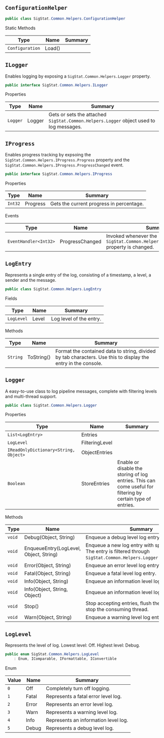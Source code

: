 ## `ConfigurationHelper`

```csharp
public class SigStat.Common.Helpers.ConfigurationHelper

```

Static Methods

| Type | Name | Summary | 
| --- | --- | --- | 
| `Configuration` | Load() |  | 


## `ILogger`

Enables logging by exposing a `SigStat.Common.Helpers.Logger` property.
```csharp
public interface SigStat.Common.Helpers.ILogger

```

Properties

| Type | Name | Summary | 
| --- | --- | --- | 
| `Logger` | Logger | Gets or sets the attached `SigStat.Common.Helpers.Logger` object used to log messages. | 


## `IProgress`

Enables progress tracking by expsoing the `SigStat.Common.Helpers.IProgress.Progress` property and the `SigStat.Common.Helpers.IProgress.ProgressChanged` event.
```csharp
public interface SigStat.Common.Helpers.IProgress

```

Properties

| Type | Name | Summary | 
| --- | --- | --- | 
| `Int32` | Progress | Gets the current progress in percentage. | 


Events

| Type | Name | Summary | 
| --- | --- | --- | 
| `EventHandler<Int32>` | ProgressChanged | Invoked whenever the `SigStat.Common.Helpers.IProgress.Progress` property is changed. | 


## `LogEntry`

Represents a single entry of the log, consisting of a timestamp, a level, a sender and the message.
```csharp
public class SigStat.Common.Helpers.LogEntry

```

Fields

| Type | Name | Summary | 
| --- | --- | --- | 
| `LogLevel` | Level | Log level of the entry. | 


Methods

| Type | Name | Summary | 
| --- | --- | --- | 
| `String` | ToString() | Format the contained data to string, divided by tab characters.  Use this to display the entry in the console. | 


## `Logger`

A easy-to-use class to log pipeline messages, complete with filtering levels and multi-thread support.
```csharp
public class SigStat.Common.Helpers.Logger

```

Properties

| Type | Name | Summary | 
| --- | --- | --- | 
| `List<LogEntry>` | Entries |  | 
| `LogLevel` | FilteringLevel |  | 
| `IReadOnlyDictionary<String, Object>` | ObjectEntries |  | 
| `Boolean` | StoreEntries | Enable or disable the storing of log entries. This can come useful for filtering by certain type of entries. | 


Methods

| Type | Name | Summary | 
| --- | --- | --- | 
| `void` | Debug(Object, String) | Enqueue a debug level log entry. | 
| `void` | EnqueueEntry(LogLevel, Object, String) | Enqueue a new log entry with specified level. The entry is filtered through `SigStat.Common.Helpers.Logger.FilteringLevel`. | 
| `void` | Error(Object, String) | Enqueue an error level log entry. | 
| `void` | Fatal(Object, String) | Enqueue a fatal level log entry. | 
| `void` | Info(Object, String) | Enqueue an information level log entry. | 
| `void` | Info(Object, String, Object) | Enqueue an information level log entry. | 
| `void` | Stop() | Stop accepting entries, flush the queue and stop the consuming thread. | 
| `void` | Warn(Object, String) | Enqueue a warning level log entry. | 


## `LogLevel`

Represents the level of log.  Lowest level: Off.  Highest level: Debug.
```csharp
public enum SigStat.Common.Helpers.LogLevel
    : Enum, IComparable, IFormattable, IConvertible

```

Enum

| Value | Name | Summary | 
| --- | --- | --- | 
| `0` | Off | Completely turn off logging. | 
| `1` | Fatal | Represents a fatal error level log. | 
| `2` | Error | Represents an error level log. | 
| `3` | Warn | Represents a warning level log. | 
| `4` | Info | Represents an information level log. | 
| `5` | Debug | Represents a debug level log. | 


